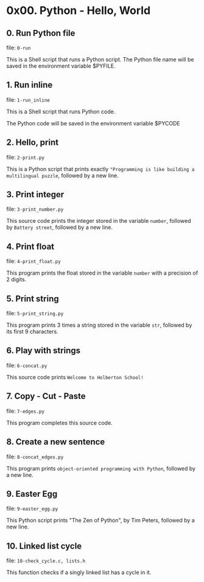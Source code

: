 # 0x00. Python - Hello, World

## 0. Run Python file
file: ```0-run```

This is a Shell script that runs a Python script. The Python file name will be saved in the environment variable $PYFILE.

## 1. Run inline
file: ```1-run_inline```

This is a Shell script that runs Python code.

The Python code will be saved in the environment variable $PYCODE

## 2. Hello, print
file: ```2-print.py```

This is a Python script that prints exactly ```"Programming is like building a multilingual puzzle```, followed by a new line.

## 3. Print integer
file: ```3-print_number.py```

This source code prints the integer stored in the variable ```number```, followed by ```Battery street```, followed by a new line.

## 4. Print float
file: ```4-print_float.py```

This program prints the float stored in the variable ```number``` with a precision of 2 digits.

## 5. Print string
file: ```5-print_string.py```

This program prints 3 times a string stored in the variable ```str```, followed by its first 9 characters.

## 6. Play with strings
file: ```6-concat.py```

This source code prints ```Welcome to Holberton School!```

## 7. Copy - Cut - Paste
file: ```7-edges.py```

This program completes this source code.

## 8. Create a new sentence
file: ```8-concat_edges.py```

This program prints ```object-oriented programming with Python```, followed by a new line.

## 9. Easter Egg
file: ```9-easter_egg.py```

This Python script prints "The Zen of Python", by Tim Peters, followed by a new line.

## 10. Linked list cycle
file: ```10-check_cycle.c, lists.h```

This function checks if a singly linked list has a cycle in it.
